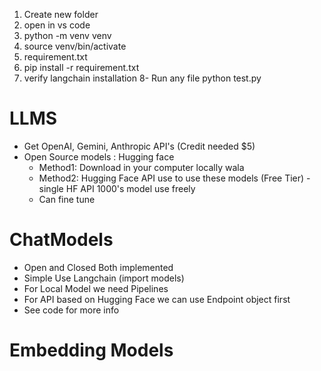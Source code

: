 1. Create new folder
2. open in vs code
3. python -m venv venv
4. source venv/bin/activate
5. requirement.txt
6. pip install -r requirement.txt
7. verify langchain installation
8- Run any file python test.py



# LLMS
- Get OpenAI, Gemini, Anthropic API's (Credit needed $5)
- Open Source models : Hugging face
    - Method1: Download in your computer locally wala 
    - Method2: Hugging Face API use to use these models (Free Tier) - single HF API 1000's model use freely
    - Can fine tune 

# ChatModels
- Open and Closed Both implemented
- Simple Use Langchain (import models)
- For Local Model we need Pipelines
- For API based on Hugging Face we can use Endpoint object first
- See code for more info

# Embedding Models